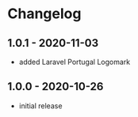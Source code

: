 # Changelog

## 1.0.1 - 2020-11-03

- added Laravel Portugal Logomark

## 1.0.0 - 2020-10-26

- initial release
